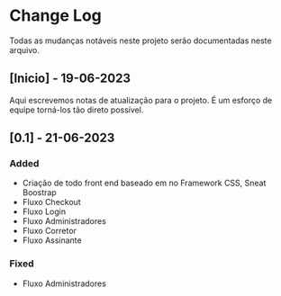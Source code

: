 # Change Log

Todas as mudanças notáveis ​​neste projeto serão documentadas neste arquivo.

## [Inicio] - 19-06-2023

Aqui escrevemos notas de atualização para o projeto. É um esforço de equipe torná-los tão
direto possível.

## [0.1] - 21-06-2023

### Added

- Criação de todo front end baseado em no Framework CSS, Sneat Boostrap
- Fluxo Checkout
- Fluxo Login
- Fluxo Administradores
- Fluxo Corretor
- Fluxo Assinante

### Fixed

- Fluxo Administradores

